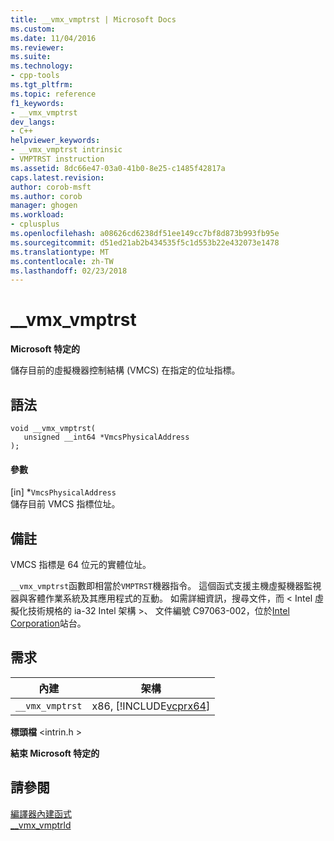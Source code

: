```yaml
---
title: __vmx_vmptrst | Microsoft Docs
ms.custom: 
ms.date: 11/04/2016
ms.reviewer: 
ms.suite: 
ms.technology:
- cpp-tools
ms.tgt_pltfrm: 
ms.topic: reference
f1_keywords:
- __vmx_vmptrst
dev_langs:
- C++
helpviewer_keywords:
- __vmx_vmptrst intrinsic
- VMPTRST instruction
ms.assetid: 8dc66e47-03a0-41b0-8e25-c1485f42817a
caps.latest.revision: 
author: corob-msft
ms.author: corob
manager: ghogen
ms.workload:
- cplusplus
ms.openlocfilehash: a08626cd6238df51ee149cc7bf8d873b993fb95e
ms.sourcegitcommit: d51ed21ab2b434535f5c1d553b22e432073e1478
ms.translationtype: MT
ms.contentlocale: zh-TW
ms.lasthandoff: 02/23/2018
---
```

# <a name="vmxvmptrst"></a>__vmx_vmptrst
**Microsoft 特定的**  
  
 儲存目前的虛擬機器控制結構 (VMCS) 在指定的位址指標。  
  
## <a name="syntax"></a>語法  
  
```  
void __vmx_vmptrst(   
   unsigned __int64 *VmcsPhysicalAddress   
);  
```  
  
#### <a name="parameters"></a>參數  
 [in] *`VmcsPhysicalAddress`  
 儲存目前 VMCS 指標位址。  
  
## <a name="remarks"></a>備註  
 VMCS 指標是 64 位元的實體位址。  
  
 `__vmx_vmptrst`函數即相當於`VMPTRST`機器指令。 這個函式支援主機虛擬機器監視器與客體作業系統及其應用程式的互動。 如需詳細資訊，搜尋文件，而 < Intel 虛擬化技術規格的 ia-32 Intel 架構 >、 文件編號 C97063-002，位於[Intel Corporation](http://go.microsoft.com/fwlink/p/?linkid=127)站台。  
  
## <a name="requirements"></a>需求  
  
|內建|架構|  
|---------------|------------------|  
|`__vmx_vmptrst`|x86, [!INCLUDE[vcprx64](../assembler/inline/includes/vcprx64_md.md)]|  
  
 **標頭檔** \<intrin.h >  
  
**結束 Microsoft 特定的**  
  
## <a name="see-also"></a>請參閱  
 [編譯器內建函式](../intrinsics/compiler-intrinsics.md)   
 [__vmx_vmptrld](../intrinsics/vmx-vmptrld.md)
